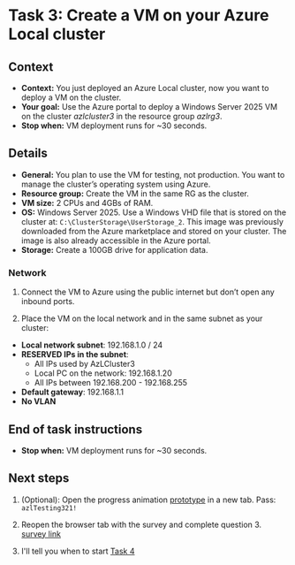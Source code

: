 
# Task 3: Create a VM on your Azure Local cluster

## Context

- **Context:** You just deployed an Azure Local cluster, now you want to deploy a VM on the cluster.
- **Your goal:** Use the Azure portal to deploy a Windows Server 2025 VM on the cluster _azlcluster3_ in the resource group _azlrg3_.
- **Stop when:** VM deployment runs for ~30 seconds.

## Details

- **General:** You plan to use the VM for testing, not production. You want to manage the cluster’s operating system using Azure.
- **Resource group:** Create the VM in the same RG as the cluster.
- **VM size:** 2 CPUs and 4GBs of RAM.
- **OS:** Windows Server 2025. Use a Windows VHD file that is stored on the cluster at: `C:\ClusterStorage\UserStorage_2`. This image was previously downloaded from the Azure marketplace and stored on your cluster. The image is also already accessible in the Azure portal.
- **Storage:** Create a 100GB drive for application data.

### Network

1. Connect the VM to Azure using the public internet but don’t open any inbound ports.

2. Place the VM on the local network and in the same subnet as your cluster:
  - **Local network subnet**: 192.168.1.0 / 24
  - **RESERVED IPs in the subnet**:
    - All IPs used by AzLCluster3 
    - Local PC on the network: 192.168.1.20
    - All IPs between 192.168.200 - 192.168.255
  - **Default gateway**: 192.168.1.1
  - **No VLAN**


## End of task instructions

- **Stop when:** VM deployment runs for ~30 seconds.

## Next steps 
1. (Optional): Open the progress animation [prototype](https://www.figma.com/proto/iBO6B6vgjwlEzgv7p10qFi/AzL-Benchmark-Prototypes?node-id=57-1228&t=68CvmXlAwhUrDkvy-1) in a new tab. Pass: `azlTesting321!`

2. Reopen the browser tab with the survey and complete question 3. [survey link](https://forms.office.com/r/4bBC2WZ5qG)

3. I'll tell you when to start [Task 4](task4.md)
